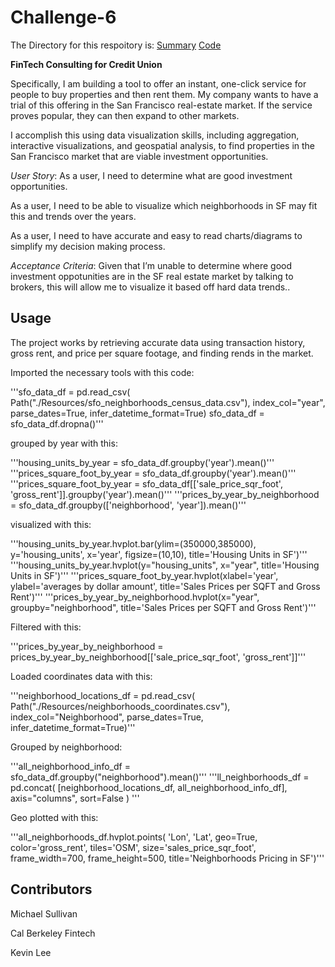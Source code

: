 # Challenge-6
The Directory for this respoitory is:
[Summary](https://github.com/mimisull/Challenge-6/blob/main/README.md)
[Code](https://github.com/mimisull/Challenge-6/blob/main/san_francisco_housing.ipynb)

**FinTech Consulting for Credit Union**

Specifically, I am building a tool to offer an instant, one-click service for people to buy properties and then rent them. My company wants to have a trial of this offering in the San Francisco real-estate market. If the service proves popular, they can then expand to other markets.

I accomplish this using data visualization skills, including aggregation, interactive visualizations, and geospatial analysis, to find properties in the San Francisco market that are viable investment opportunities.

*User Story*:
As a user, I need to determine what are good investment opportunities.

As a user, I need to be able to visualize which neighborhoods in SF may fit this and trends over the years.

As a user, I need to have accurate and easy to read charts/diagrams to simplify my decision making process.

*Acceptance Criteria*:
Given that I’m unable to determine where good investment oppotunities are in the SF real estate market by talking to brokers, this will allow me to visualize it based off hard data trends..


## Usage
The project works by retrieving accurate data using transaction history, gross rent, and price per square footage, and finding rends in the market.

Imported the necessary tools with this code:

'''sfo_data_df = pd.read_csv(
    Path("./Resources/sfo_neighborhoods_census_data.csv"),
    index_col="year",
    parse_dates=True,
    infer_datetime_format=True)
sfo_data_df = sfo_data_df.dropna()'''

grouped by year with this:

'''housing_units_by_year = sfo_data_df.groupby('year').mean()'''
'''prices_square_foot_by_year = sfo_data_df.groupby('year').mean()'''
'''prices_square_foot_by_year = sfo_data_df[['sale_price_sqr_foot', 'gross_rent']].groupby('year').mean()'''
'''prices_by_year_by_neighborhood = sfo_data_df.groupby(['neighborhood', 'year']).mean()'''

visualized with this:

'''housing_units_by_year.hvplot.bar(ylim=(350000,385000), y='housing_units', x='year', figsize=(10,10), title='Housing Units in SF')'''
'''housing_units_by_year.hvplot(y="housing_units", x="year", title='Housing Units in SF')'''
'''prices_square_foot_by_year.hvplot(xlabel='year', ylabel='averages by dollar amount', title='Sales Prices per SQFT and Gross Rent')'''
'''prices_by_year_by_neighborhood.hvplot(x="year", groupby="neighborhood", title='Sales Prices per SQFT and Gross Rent')'''

Filtered with this:

'''prices_by_year_by_neighborhood = prices_by_year_by_neighborhood[['sale_price_sqr_foot', 'gross_rent']]'''

Loaded coordinates data with this:

'''neighborhood_locations_df = pd.read_csv(
    Path("./Resources/neighborhoods_coordinates.csv"),
    index_col="Neighborhood",
    parse_dates=True,
    infer_datetime_format=True)'''

Grouped by neighborhood:

'''all_neighborhood_info_df = sfo_data_df.groupby("neighborhood").mean()'''
'''ll_neighborhoods_df = pd.concat(
    [neighborhood_locations_df, all_neighborhood_info_df], 
    axis="columns",
    sort=False
)
'''

Geo plotted with this:

'''all_neighborhoods_df.hvplot.points(
    'Lon',
    'Lat',
    geo=True,
    color='gross_rent',
    tiles='OSM',
    size='sales_price_sqr_foot',
    frame_width=700,
    frame_height=500,
    title='Neighborhoods Pricing in SF')'''

## Contributors
Michael Sullivan

Cal Berkeley Fintech 

Kevin Lee
